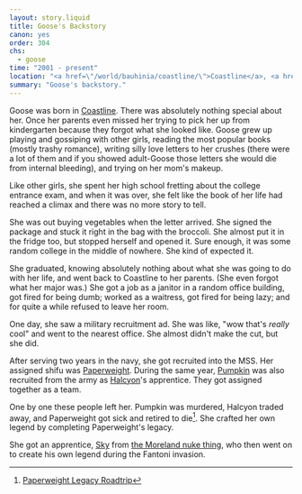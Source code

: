 ```yaml
---
layout: story.liquid
title: Goose's Backstory
canon: yes
order: 304
chs:
  - goose
time: "2001 - present"
location: "<a href=\"/world/bauhinia/coastline/\">Coastline</a>, <a href=\"/world/bauhinia/\">Bauhinia</a>"
summary: "Goose's backstory."
---
```


Goose was born in [Coastline](/world/bauhinia/coastline/). There was absolutely nothing special about her. Once her parents even missed her trying to pick her up from kindergarten because they forgot what she looked like. Goose grew up playing and gossiping with other girls, reading the most popular books (mostly trashy romance), writing silly love letters to her crushes (there were a lot of them and if you showed adult-Goose those letters she would die from internal bleeding), and trying on her mom's makeup.

Like other girls, she spent her high school fretting about the college entrance exam, and when it was over, she felt like the book of her life had reached a climax and there was no more story to tell.

She was out buying vegetables when the letter arrived. She signed the package and stuck it right in the bag with the broccoli. She almost put it in the fridge too, but stopped herself and opened it. Sure enough, it was some random college in the middle of nowhere. She kind of expected it.

She graduated, knowing absolutely nothing about what she was going to do with her life, and went back to Coastline to her parents. (She even forgot what her major was.) She got a job as a janitor in a random office building, got fired for being dumb; worked as a waitress, got fired for being lazy; and for quite a while refused to leave her room.

One day, she saw a military recruitment ad. She was like, "wow that's *really* cool" and went to the nearest office. She almost didn't make the cut, but she did.

After serving two years in the navy, she got recruited into the MSS. Her assigned shifu was [Paperweight](/characters/paperweight/). During the same year, [Pumpkin](/characters/pumpkin/) was also recruited from the army as [Halcyon](/characters/halcyon/)'s apprentice. They got assigned together as a team.

One by one these people left her. Pumpkin was murdered, Halcyon traded away, and Paperweight got sick and retired to die[^1]. She crafted her own legend by completing Paperweight's legacy.

[^1]: [Paperweight Legacy Roadtrip](/stories/paperweight-legacy-roadtrip/)

She got an apprentice, [Sky](/characters/sky/) from [the Moreland nuke thing](/stories/the-nuke-from-moreland/), who then went on to create his own legend during the Fantoni invasion.

